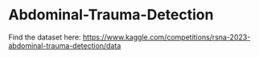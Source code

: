 # Abdominal-Trauma-Detection

Find the dataset here: https://www.kaggle.com/competitions/rsna-2023-abdominal-trauma-detection/data
